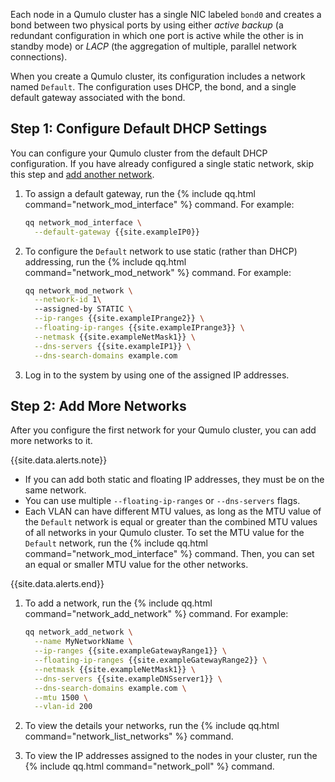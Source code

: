 Each node in a Qumulo cluster has a single NIC labeled `bond0` and creates a bond between two physical ports by using either _active backup_ (a redundant configuration in which one port is active while the other is in standby mode) or _LACP_ (the aggregation of multiple, parallel network connections).

When you create a Qumulo cluster, its configuration includes a network named `Default`. The configuration uses DHCP, the bond, and a single default gateway associated with the bond.

## Step 1: Configure Default DHCP Settings
You can configure your Qumulo cluster from the default DHCP configuration. If you have already configured a single static network, skip this step and [add another network](#add-more-networks).

1. To assign a default gateway, run the {% include qq.html command="network_mod_interface" %} command. For example:

   ```bash
   qq network_mod_interface \
     --default-gateway {{site.exampleIP0}}
   ```

1. To configure the `Default` network to use static (rather than DHCP) addressing, run the {% include qq.html command="network_mod_network" %} command. For example:

   ```bash
   qq network_mod_network \
     --network-id 1\ 
     --assigned-by STATIC \
     --ip-ranges {{site.exampleIPrange2}} \
     --floating-ip-ranges {{site.exampleIPrange3}} \
     --netmask {{site.exampleNetMask1}} \
     --dns-servers {{site.exampleIP1}} \
     --dns-search-domains example.com
   ```

1. Log in to the system by using one of the assigned IP addresses.

<a id="add-more-networks"></a>
## Step 2: Add More Networks
After you configure the first network for your Qumulo cluster, you can add more networks to it.

{{site.data.alerts.note}}
<ul>
  <li>If you can add both static and floating IP addresses, they must be on the same network.</li>
  <li>You can use multiple <code>--floating-ip-ranges</code> or <code>--dns-servers</code> flags.</li>
  <li>Each VLAN can have different MTU values, as long as the MTU value of the <code>Default</code> network is equal or greater than the combined MTU values of all networks in your Qumulo cluster. To set the MTU value for the <code>Default</code> network, run the {% include qq.html command="network_mod_interface" %} command. Then, you can set an equal or smaller MTU value for the other networks.</li>
</ul>
{{site.data.alerts.end}}

1. To add a network, run the {% include qq.html command="network_add_network" %} command. For example:

   ```bash
   qq network_add_network \
     --name MyNetworkName \
     --ip-ranges {{site.exampleGatewayRange1}} \
     --floating-ip-ranges {{site.exampleGatewayRange2}} \
     --netmask {{site.exampleNetMask1}} \
     --dns-servers {{site.exampleDNSserver1}} \
     --dns-search-domains example.com \
     --mtu 1500 \
     --vlan-id 200
   ```

1. To view the details your networks, run the {% include qq.html command="network_list_networks" %} command.

1. To view the IP addresses assigned to the nodes in your cluster, run the {% include qq.html command="network_poll" %} command.

